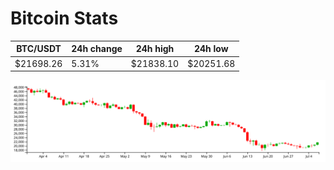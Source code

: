 # Bitcoin Stats

BTC/USDT|24h change|24h high|24h low|
|---|---|---|---|
|$21698.26|5.31%|$21838.10|$20251.68|

<img src="./chart.svg">
